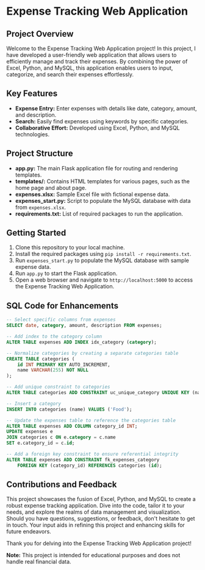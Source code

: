 # Expense Tracking Web Application

## Project Overview
Welcome to the Expense Tracking Web Application project! In this project, I have developed a user-friendly web application that allows users to efficiently manage and track their expenses. By combining the power of Excel, Python, and MySQL, this application enables users to input, categorize, and search their expenses effortlessly.

## Key Features
- **Expense Entry:** Enter expenses with details like date, category, amount, and description.
- **Search:** Easily find expenses using keywords by specific categories.
- **Collaborative Effort:** Developed using Excel, Python, and MySQL technologies.

## Project Structure
- **app.py:** The main Flask application file for routing and rendering templates.
- **templates/:** Contains HTML templates for various pages, such as the home page and about page.
- **expenses.xlsx:** Sample Excel file with fictional expense data.
- **expenses_start.py:** Script to populate the MySQL database with data from `expenses.xlsx`.
- **requirements.txt:** List of required packages to run the application.

## Getting Started
1. Clone this repository to your local machine.
2. Install the required packages using `pip install -r requirements.txt`.
3. Run `expenses_start.py` to populate the MySQL database with sample expense data.
4. Run `app.py` to start the Flask application.
5. Open a web browser and navigate to `http://localhost:5000` to access the Expense Tracking Web Application.

## SQL Code for Enhancements
```sql
-- Select specific columns from expenses
SELECT date, category, amount, description FROM expenses;

-- Add index to the category column
ALTER TABLE expenses ADD INDEX idx_category (category);

-- Normalize categories by creating a separate categories table
CREATE TABLE categories (
    id INT PRIMARY KEY AUTO_INCREMENT,
    name VARCHAR(255) NOT NULL
);

-- Add unique constraint to categories
ALTER TABLE categories ADD CONSTRAINT uc_unique_category UNIQUE KEY (name);

-- Insert a category
INSERT INTO categories (name) VALUES ('Food');

-- Update the expenses table to reference the categories table
ALTER TABLE expenses ADD COLUMN category_id INT;
UPDATE expenses e
JOIN categories c ON e.category = c.name
SET e.category_id = c.id;

-- Add a foreign key constraint to ensure referential integrity
ALTER TABLE expenses ADD CONSTRAINT fk_expenses_category
    FOREIGN KEY (category_id) REFERENCES categories (id);
```

## Contributions and Feedback
This project showcases the fusion of Excel, Python, and MySQL to create a robust expense tracking application. Dive into the code, tailor it to your needs, and explore the realms of data management and visualization. Should you have questions, suggestions, or feedback, don't hesitate to get in touch. Your input aids in refining this project and enhancing skills for future endeavors.

Thank you for delving into the Expense Tracking Web Application project!

**Note:** This project is intended for educational purposes and does not handle real financial data.
